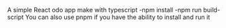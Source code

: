 A simple React odo app make with typescript
-npm install
-npm run build-script 
 You can also use pnpm if you have the ability to install and run it

